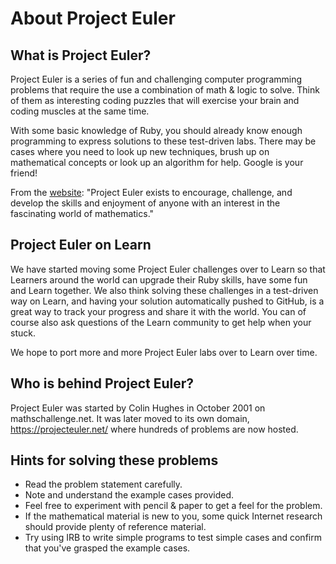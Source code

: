 # About Project Euler

## What is Project Euler?

Project Euler is a series of fun and challenging computer programming problems that require the use a combination of math & logic to solve. Think of them as interesting coding puzzles that will exercise your brain and coding muscles at the same time. 

With some basic knowledge of Ruby, you should already know enough programming to express solutions to these test-driven labs. There may be cases where you need to look up new techniques, brush up on mathematical concepts or look up an algorithm for help. Google is your friend!

From the [website](link:"https://projecteuler.net/): "Project Euler exists to encourage, challenge, and develop the skills and enjoyment of anyone with an interest in the fascinating world of mathematics."

## Project Euler on Learn

We have started moving some Project Euler challenges over to Learn so that Learners around the world can upgrade their Ruby skills, have some fun and Learn together. We also think solving these challenges in a test-driven way on Learn, and having your solution automatically pushed to GitHub, is a great way to track your progress and share it with the world. You can of course also ask questions of the Learn community to get help when your stuck. 

We hope to port more and more Project Euler labs over to Learn over time.

## Who is behind Project Euler?

Project Euler was started by Colin Hughes in October 2001 on mathschallenge.net. It was later moved to its own domain, https://projecteuler.net/ where hundreds of problems are now hosted. 

## Hints for solving these problems

- Read the problem statement carefully. 
- Note and understand the example cases provided. 
- Feel free to experiment with pencil & paper to get a feel for the problem. 
- If the mathematical material is new to you, some quick Internet research should provide plenty of reference material. 
- Try using IRB to write simple programs to test simple cases and confirm that you've grasped the example cases. 
